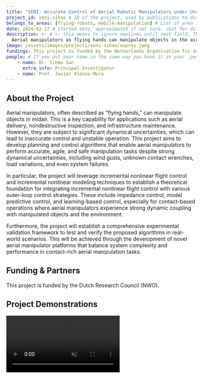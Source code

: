 ```yaml
---
title: "VENI: Accurate Control of Aerial Robotic Manipulators under Uncertainties "
project_id: veni-sihao # ID of the project, used by publications to display in this project.
belongs_to_areas: [flying-robots, mobile-manipulation] # List of area IDs, separated by commas.
date: 2024-01-17 # started date, approximated if not sure. Just for display purposes and ordering
description: >- # >- this means to ignore newlines until next field. This is the short project description, displayed in the project's card"
  Aerial manipulators as flying hands can manipulate objects in the air, which is a key capability for applications such as aerial delivery, nondestructive inspection, and infrastructure maintenance. However, aerial manipulators are subject to dynamical uncertainties, which can lead to inaccurate control and unstable operation. This project aims to develop planning and control algorithms that enable aerial manipulators to perform accurate, agile, and safe manipulation of tasks in the presence of strong dynamical uncertainties, such as wind gusts, unknown contact wrenches, load variations, and even system failures. 
image: /assets/images/projects/veni-sihao/osprey.jpeg
fundings: This project is funded by the Netherlands Organisation for Scientific Research (NWO) Applied Sciences with project Veni 20256
people: # If you put your name in the same way you have it in your _people entry, your preferred link will be added. extra_info is optional.
    - name: Dr. Sihao Sun
      extra_info: Principal Investigator
    - name: Prof. Javier Alonso-Mora
---
```

<!-- Here you put the main body of the page, in markdown. You can also mix in html, or change this .md to .html -->
<!-- The fields of People, Funding, Links and Publications will be generated automatically -->

## About the Project

Aerial manipulators, often described as “flying hands,” can manipulate objects in midair. This is a key capability for applications such as aerial delivery, nondestructive inspection, and infrastructure maintenance. However, they are subject to significant dynamical uncertainties, which can lead to inaccurate control and unstable operation. This project aims to develop planning and control algorithms that enable aerial manipulators to perform accurate, agile, and safe manipulation tasks despite strong dynamical uncertainties, including wind gusts, unknown contact wrenches, load variations, and even system failures.

In particular, the project will leverage incremental nonlinear flight control and incremental nonlinear modeling techniques to establish a theoretical foundation for integrating incremental nonlinear flight control with various outer-loop control strategies. These include impedance control, model predictive control, and learning-based control, especially for contact-based operations where aerial manipulators experience strong dynamic coupling with manipulated objects and the environment.

Furthermore, the project will establish a comprehensive experimental validation framework to test and verify the proposed algorithms in real-world scenarios. This will be achieved through the development of novel aerial manipulator platforms that balance system complexity and performance in contact-rich aerial manipulation tasks.

## Funding & Partners

This project is funded by the Dutch Research Council (NWO).

## Project Demonstrations
<!-- <div class="video-wrapper ratio ratio-16x9"> 
  <iframe width="560" height="315" src="https://youtu.be/SsiOUvC_DOI?si=WLXwF4aB2W_RK1nf&t=11" title="YouTube video player" frameborder="0" allow="accelerometer; autoplay; clipboard-write; encrypted-media; gyroscope; picture-in-picture; web-share" referrerpolicy="strict-origin-when-cross-origin" allowfullscreen></iframe>
</div> -->

<div class="video-wrapper ratio ratio-16x9">
  <video id="teaser1" autoplay="" muted="" controls="" loop="" playsinline="">
    <source src="{% include fix_link.html link='/assets/images/papers/camls-agile/video_camls_agile.mp4' %}" type="video/mp4">
  </video>
</div>